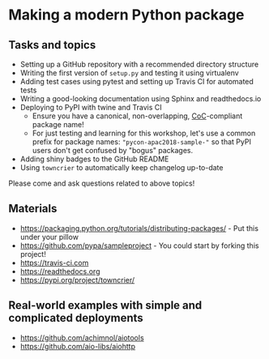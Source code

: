 # Making a modern Python package

## Tasks and topics

* Setting up a GitHub repository with a recommended directory structure
* Writing the first version of `setup.py` and testing it using virtualenv
* Adding test cases using pytest and setting up Travis CI for automated tests
* Writing a good-looking documentation using Sphinx and readthedocs.io
* Deploying to PyPI with twine and Travis CI
  - Ensure you have a canonical, non-overlapping, [CoC](https://www.python.org/psf/codeofconduct/)-compliant package name!
  - For just testing and learning for this workshop, let's use a common prefix for package names: `"pycon-apac2018-sample-"` so that PyPI users don't get confused by "bogus" packages.
* Adding shiny badges to the GitHub README
* Using `towncrier` to automatically keep changelog up-to-date

Please come and ask questions related to above topics!

## Materials

* https://packaging.python.org/tutorials/distributing-packages/ - Put this under your pillow
* https://github.com/pypa/sampleproject - You could start by forking this project!
* https://travis-ci.com
* https://readthedocs.org
* https://pypi.org/project/towncrier/

## Real-world examples with simple and complicated deployments

* https://github.com/achimnol/aiotools
* https://github.com/aio-libs/aiohttp
